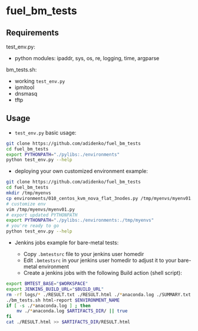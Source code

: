 fuel_bm_tests
=============

Requirements
------------
test_env.py:
* python modules: ipaddr, sys, os, re, logging, time, argparse

bm_tests.sh:
* working ```test_env.py```
* ipmitool
* dnsmasq
* tftp

Usage
-----
* ```test_env.py``` basic usage:

```bash
git clone https://github.com/adidenko/fuel_bm_tests
cd fuel_bm_tests
export PYTHONPATH="./pylibs:./environments"
python test_env.py --help
```

* deploying your own customized environment example:

```bash
git clone https://github.com/adidenko/fuel_bm_tests
cd fuel_bm_tests
mkdir /tmp/myenvs
cp environments/010_centos_kvm_nova_flat_3nodes.py /tmp/myenvs/myenv01.py
# customize env
vim /tmp/myenvs/myenv01.py
# export updated PYTHONPATH
export PYTHONPATH="./pylibs:./environments:./tmp/myenvs"
# you're ready to go
python test_env.py --help
```


* Jenkins jobs example for bare-metal tests:

    * Copy ```.bmtestsrc``` file to your jenkins user homedir
    * Edit ```.bmtestsrc``` in your jenkins user homedir to adjust it to your bare-metal environment
    * Create a jenkins jobs with the following Build action (shell script):

```bash
export BMTEST_BASE="$WORKSPACE"
export JENKINS_BUILD_URL="$BUILD_URL"
rm -rf logs/* ./RESULT.txt ./RESULT.html ./*anaconda.log ./SUMMARY.txt
./bm_tests.sh html-report $ENVIRONMENT_NAME
if [ -s ./*anaconda.log ] ; then
    mv ./*anaconda.log $ARTIFACTS_DIR/ || true
fi
cat ./RESULT.html >> $ARTIFACTS_DIR/RESULT.html
```

